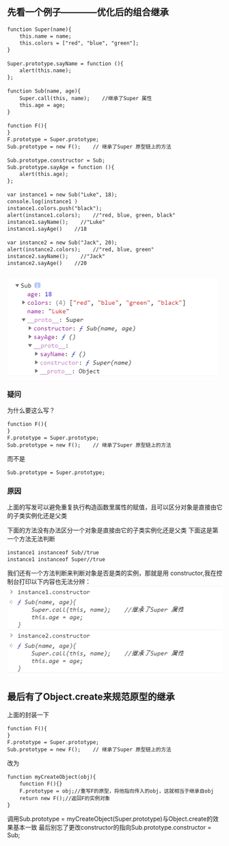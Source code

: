 ## 先看一个例子————优化后的组合继承

```tsx
function Super(name){
    this.name = name;
    this.colors = ["red", "blue", "green"];
}

Super.prototype.sayName = function (){
    alert(this.name);
};

function Sub(name, age){
    Super.call(this, name);    //继承了Super 属性
    this.age = age;
}

function F(){
}
F.prototype = Super.prototype; 
Sub.prototype = new F();    // 继承了Super 原型链上的方法

Sub.prototype.constructor = Sub;
Sub.prototype.sayAge = function (){
    alert(this.age);
};

var instance1 = new Sub("Luke", 18);
console.log(instance1 )
instance1.colors.push("black");
alert(instance1.colors);    //"red, blue, green, black"
instance1.sayName();    //"Luke"
instance1.sayAge()    //18

var instance2 = new Sub("Jack", 20);
alert(instance2.colors);    //"red, blue, green"
instance2.sayName();    //"Jack"
instance2.sayAge()    //20


```
![](/img/blog/27/6.png)

### 疑问
为什么要这么写？
```tsx
function F(){
}
F.prototype = Super.prototype; 
Sub.prototype = new F();    // 继承了Super 原型链上的方法
```
而不是

```tsx
Sub.prototype = Super.prototype; 
```

### 原因

上面的写发可以避免重复执行构造函数里属性的赋值，且可以区分对象是直接由它的子类实例化还是父类

下面的方法没有办法区分一个对象是直接由它的子类实例化还是父类
下面这是第一个方法无法判断
```tsx
instance1 instanceof Sub//true
instance1 instanceof Super//true

```
我们还有一个方法判断来判断对象是否是类的实例，那就是用 constructor,我在控制台打印以下内容也无法分辨：
![](/img/blog/27/7.png)

## 最后有了Object.create来规范原型的继承

上面的封装一下
```tsx
function F(){
}
F.prototype = Super.prototype; 
Sub.prototype = new F();    // 继承了Super 原型链上的方法
```
改为
```tsx
function myCreateObject(obj){
	function F(){}
	F.prototype = obj;//重写F的原型，将他指向传入的obj，这就相当于继承自obj
	return new F();//返回F的实例对象
}
```
调用Sub.prototype = myCreateObject(Super.prototype)与Object.create的效果基本一致
最后别忘了更改constructor的指向Sub.prototype.constructor = Sub;
